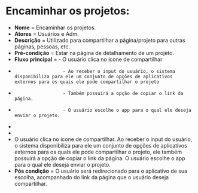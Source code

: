 # Encaminhar os projetos:

- **Nome** = Encaminhar os projetos.  
- **Atores** = Usuários e Adm.  
- **Descrição** = Utilizado para compartilhar a página/projeto para outras páginas, pessoas, etc.  
- **Pré-condição** = Estar na página de detalhamento de um projeto.   
- **Fluxo principal** = - O usuário clica no ícone de compartilhar
-                       - Ao receber o input do usuário, o sistema disponibiliza para ele um conjunto de opções de aplicativos externos para os quais ele pode compartilhar o projeto
-                       - Também possuirá a opção de copiar o link da página.
-                       - O usuário escolhe o app para o qual ele deseja enviar o projeto.
-
-
- O usuário clica no ícone de compartilhar. Ao receber o input do usuário, o sistema disponibiliza para ele um conjunto de opções de aplicativos externos para os quais ele pode compartilhar o projeto, ele também possuirá a opção de copiar o link da página. O usuário escolhe o app para o qual ele deseja enviar o projeto.
- **Pós condição** = O usuário será redirecionado para o aplicativo de sua escolha, acompanhado do link da página que o usuário deseja compartilhar.  
